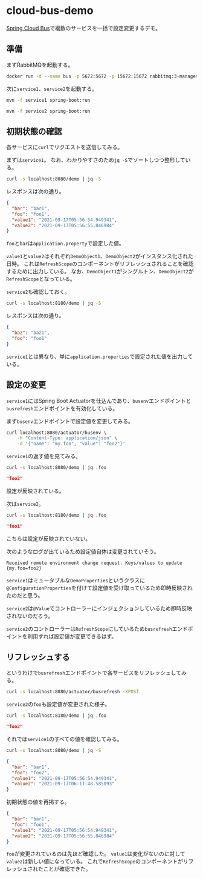 # cloud-bus-demo

[Spring Cloud Bus](https://spring.io/projects/spring-cloud-bus)で複数のサービスを一括で設定変更するデモ。

## 準備

まずRabbitMQを起動する。

```sh
docker run -d --name bus -p 5672:5672 -p 15672:15672 rabbitmq:3-management
```

次に`service1`、`service2`を起動する。

```sh
mvn -f service1 spring-boot:run
```

```sh
mvn -f service2 spring-boot:run
```

## 初期状態の確認

各サービスに`curl`でリクエストを送信してみる。

まずは`service1`。
なお、わかりやすさのため`jq -S`でソートしつつ整形している。

```sh
curl -s localhost:8080/demo | jq -S
```

レスポンスは次の通り。

```json
{
  "bar": "bar1",
  "foo": "foo1",
  "value1": "2021-09-17T05:56:54.949341",
  "value2": "2021-09-17T05:56:55.846984"
}
```

`foo`と`bar`は`application.property`で設定した値。

`value1`と`value2`はそれぞれ`DemoObject1`、`DemoObject2`がインスタンス化された日時。
これは`RefreshScope`のコンポーネントがリフレッシュされることを確認するために出力している。
なお、`DemoObject1`がシングルトン、`DemoObject2`が`RefreshScope`となっている。

`service2`も確認しておく。

```sh
curl -s localhost:8180/demo | jq -S
```

レスポンスは次の通り。

```json
{
  "baz": "baz1",
  "foo": "foo1"
}
```

`service1`とは異なり、単に`application.properties`で設定された値を出力している。

## 設定の変更

`service1`にはSpring Boot Actuatorを仕込んであり、`busenv`エンドポイントと`busrefresh`エンドポイントを有効化している。

まず`busenv`エンドポイントで設定値を変更してみる。

```sh
curl localhost:8080/actuator/busenv \
    -H "Content-Type: application/json" \
    -d '{"name": "my.foo", "value": "foo2"}'
```

`service1`の返す値を見てみる。

```sh
curl -s localhost:8080/demo | jq .foo
```

```json
"foo2"
```

設定が反映されている。

次は`service2`。

```sh
curl -s localhost:8180/demo | jq .foo
```

```json
"foo1"
```

こちらは設定が反映されていない。

次のようなログが出ているため設定値自体は変更されていそう。

```
Received remote environment change request. Keys/values to update {my.foo=foo2}
```

`service1`はミュータブルな`DemoProperties`というクラスに`@ConfigurationProperties`を付けて設定値を受け取っているため即時反映されたのだと思う。

`service2`は`@Value`でコントローラーにインジェクションしているため即時反映されないのだろう。

`service2`のコントローラーは`RefreshScope`にしているため`busrefresh`エンドポイントを利用すれば設定値が変更できるはず。

## リフレッシュする

というわけで`busrefresh`エンドポイントで各サービスをリフレッシュしてみる。

```sh
curl -s localhost:8080/actuator/busrefresh -XPOST
```

`service2`の`foo`も設定値が変更された様子。

```sh
curl -s localhost:8180/demo | jq .foo
```

```json
"foo2"
```

それでは`service1`のすべての値を確認してみる。

```sh
curl -s localhost:8080/demo | jq -S              
```

```json
{
  "bar": "bar1",
  "foo": "foo2",
  "value1": "2021-09-17T05:56:54.949341",
  "value2": "2021-09-17T06:11:48.585093"
}
```

初期状態の値を再掲する。

```json
{
  "bar": "bar1",
  "foo": "foo1",
  "value1": "2021-09-17T05:56:54.949341",
  "value2": "2021-09-17T05:56:55.846984"
}
```

`foo`が変更されているのは先ほど確認した。
`value1`は変化がないのに対して`value2`は新しい値になっている。
これで`RefreshScope`のコンポーネントがリフレッシュされたことが確認できた。

